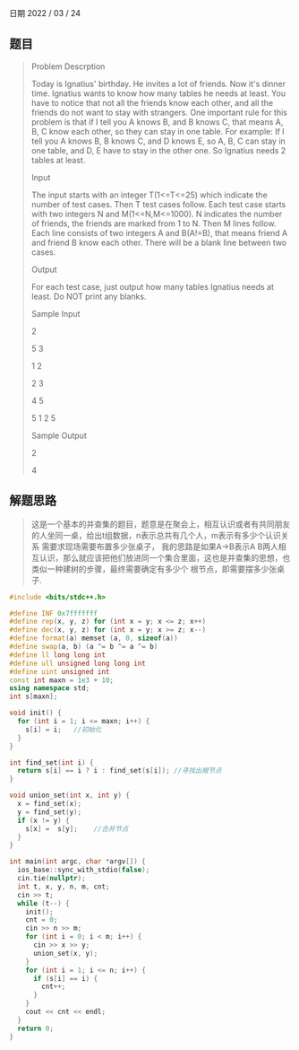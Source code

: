 日期 2022 / 03 / 24

## 题目
>Problem Descrption
>
>Today is Ignatius' birthday. He invites a lot of friends. Now it's dinner time. Ignatius wants to know how many tables he needs at least. You have to notice that not all the friends know each other, and all the friends do not want to stay with strangers.
>One important rule for this problem is that if I tell you A knows B, and B knows C, that means A, B, C know each other, so they can stay in one table.
>For example: If I tell you A knows B, B knows C, and D knows E, so A, B, C can stay in one table, and D, E have to stay in the other one. So Ignatius needs 2 tables at least.
>
>Input
>
>The input starts with an integer T(1<=T<=25) which indicate the number of test cases. Then T test cases follow. Each test case starts with two integers N and M(1<=N,M<=1000). N indicates the number of friends, the friends are marked from 1 to N. Then M lines follow. Each line consists of two integers A and B(A!=B), that means friend A and friend B know each other. There will be a blank line between two cases.
>
>Output
>
>For each test case, just output how many tables Ignatius needs at least. Do NOT print any blanks.
>
>Sample Input
>
>2
>
>5 3
>
>1 2
>
>2 3
>
>4 5
>
>5 1
>2 5
>
>Sample Output
>
>2
>
>4

## 解题思路
>这是一个基本的并查集的题目，题意是在聚会上，相互认识或者有共同朋友的人坐同一桌，给出t组数据，n表示总共有几个人，m表示有多少个认识关系 需要求现场需要布置多少张桌子，
>我的思路是如果A->B表示A B两人相互认识，那么就应该把他们放进同一个集合里面，这也是并查集的思想，也类似一种建树的步骤，最终需要确定有多少个
>根节点，即需要摆多少张桌子.
>

```cpp
#include <bits/stdc++.h>

#define INF 0x7fffffff
#define rep(x, y, z) for (int x = y; x <= z; x++)
#define dec(x, y, z) for (int x = y; x >= z; x--)
#define format(a) memset (a, 0, sizeof(a))
#define swap(a, b) (a ^= b ^= a ^= b)
#define ll long long int
#define ull unsigned long long int 
#define uint unsigned int
const int maxn = 1e3 + 10;
using namespace std;
int s[maxn];

void init() {
  for (int i = 1; i <= maxn; i++) {
    s[i] = i;	//初始化
  } 
}

int find_set(int i) {
  return s[i] == i ? i : find_set(s[i]); //寻找出根节点
}

void union_set(int x, int y) {
  x = find_set(x);
  y = find_set(y);
  if (x != y) {
    s[x] =  s[y];	 //合并节点
  }
}

int main(int argc, char *argv[]) {
  ios_base::sync_with_stdio(false);
  cin.tie(nullptr);
  int t, x, y, n, m, cnt;
  cin >> t;
  while (t--) {
    init();
    cnt = 0;
    cin >> n >> m;	
    for (int i = 0; i < m; i++) {
      cin >> x >> y;
      union_set(x, y);
    }
    for (int i = 1; i <= n; i++) {
      if (s[i] == i) {
        cnt++;	
      }
    }
    cout << cnt << endl;
  }
  return 0;
}


